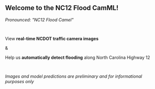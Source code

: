 ## Welcome to the NC12 Flood CamML!

*Pronounced: "NC12 Flood Camel"*

</br>

View **real-time NCDOT traffic camera images** 

&

Help us **automatically detect flooding** along North Carolina Highway 12  

</br>

*Images and model predictions are preliminary and for informational purposes only*  
